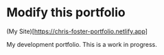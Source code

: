 # Modify this portfolio

(My Site)[https://chris-foster-portfolio.netlify.app]

My development portfolio. This is a work in progress.

